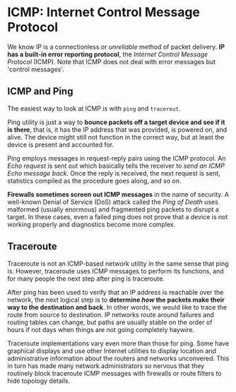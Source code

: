 # ICMP: Internet Control Message Protocol

We know IP is a connectionless or _unreliable_ method of packet delivery. __IP has a built-in error reporting protocol__, the _Internet Control Message Protocol_ (ICMP). Note that ICMP does not deal with error messages but 'control messages'.

## ICMP and Ping

The easiest way to look at ICMP is with `ping` and `tracerout`.

Ping utility is just a way to __bounce packets off a target device and see if it is there__, that is, it has the IP address that was provided, is powered on, and alive. The device might still not function in the correct way, but at least the device is present and accounted for.

Ping employs messages in request-reply pairs using the ICMP protocol. An _Echo request_ is sent out which basically tells the receiver to _send an ICMP Echo message back_. Once the reply is received, the next request is sent, statistics compiled as the procedure goes along, and so on.

__Firewalls sometimes screen out ICMP messages__ in the name of security. A well-known Denial of Service (DoS) attack called the _Ping of Death_ uses malformed (usually enormous) and fragmented ping packets to disrupt a target. In these cases, even a failed ping does not prove that a device is not working properly and diagnostics become more complex.

## Traceroute

Traceroute is not an ICMP-based network utility in the same sense that ping is. However, traceroute uses ICMP messages to perform its functions, and for many people the next step after ping is traceroute.

After ping has been used to verify that an IP address is reachable over the network, the next logical step is to __determine _how_ the packets make their way to the destination and back__. In other words, we would like to trace the route from source to destination. IP networks route around failures and routing tables can change, but paths are usually stable on the order of hours if not days when things are not going completely haywire.

Traceroute implementations vary even more than those for ping. Some have graphical displays and use other Internet utilities to display location and administrative information about the routers and networks unconvered. This in turn has made many network administrators so nervous that they routinely block traceroute ICMP messages with firewalls or route filters to hide topology details.